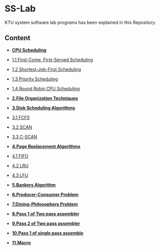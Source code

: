 # SS-Lab

KTU system software lab programs has been explained in this Repository.

## Content

- **[CPU Scheduling](https://github.com/Ajil5467/SS-Lab/tree/master/1.CPU%20Scheduling%20Algorithms)**

- [1.1 First-Come, First-Served Scheduling ](https://github.com/Ajil5467/SS-Lab/tree/master/1.CPU%20Scheduling%20Algorithms/FCFS)

- [1.2 Shortest-Job-First Scheduling](https://github.com/Ajil5467/SS-Lab/tree/master/1.CPU%20Scheduling%20Algorithms/SJFS)

- [1.3 Priority Scheduling](https://github.com/Ajil5467/SS-Lab/tree/master/1.CPU%20Scheduling%20Algorithms/Priority%20Scheduling)

- [ 1.4 Round Robin CPU Scheduling](https://github.com/Ajil5467/SS-Lab/tree/master/1.CPU%20Scheduling%20Algorithms/Round%20Robin%20CPU%20Scheduling)

* **[2.File Organization Techniques](https://github.com/Ajil5467/SS-Lab/tree/master/2.File%20Organization%20Techniques)**

* **[3.Disk Scheduling Algorithms](https://github.com/Ajil5467/SS-Lab/tree/master/3.Disk%20Scheduling%20Algorithms)**

* [3.1 FCFS](https://github.com/Ajil5467/SS-Lab/tree/master/3.Disk%20Scheduling%20Algorithms/FCFS)

* [ 3.2 SCAN](https://github.com/Ajil5467/SS-Lab/tree/master/3.Disk%20Scheduling%20Algorithms/SCAN)

* [3.3 C-SCAN](https://github.com/Ajil5467/SS-Lab/tree/master/3.Disk%20Scheduling%20Algorithms/C-SCAN)

* **[4.Page Replacement Algorithms](https://github.com/Ajil5467/SS-Lab/tree/master/4.Page%20Replacement%20Algorithms)**

* [4.1 FIFO](https://github.com/Ajil5467/SS-Lab/tree/master/4.Page%20Replacement%20Algorithms/FIFO)

* [4.2 LRU](https://github.com/Ajil5467/SS-Lab/tree/master/4.Page%20Replacement%20Algorithms/LRU)

* [4.3 LFU](https://github.com/Ajil5467/SS-Lab/tree/master/4.Page%20Replacement%20Algorithms/LFU)
* **[5.Bankers Algorithm](https://github.com/Ajil5467/SS-Lab/tree/master/5.Bankers%20Algorithm)**

* **[6.Producer-Consumer Problem](https://github.com/Ajil5467/SS-Lab/tree/master/6.Producer-Consumer%20Problem)**

* **[7.Dining-Philosophers Problem](https://github.com/Ajil5467/SS-Lab/tree/master/7.Dining-Philosophers%20Problem)**

* **[8.Pass 1 of Two pass assembler](https://github.com/Ajil5467/SS-Lab/tree/master/8.Pass%201%20of%20Two%20pass%20assembler)**

* **[9.Pass 2 of Two pass assembler](https://github.com/Ajil5467/SS-Lab/tree/master/9.Pass%202%20of%20Two%20pass%20assembler)**
* **[10.Pass 1 of single pass assemble](https://github.com/Ajil5467/SS-Lab/tree/master/10.Pass%201%20of%20single%20pass%20assembler)**
* **[11.Macro](https://github.com/Ajil5467/SS-Lab/tree/master/11.Macro)**
